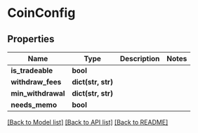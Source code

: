 # CoinConfig

## Properties
Name | Type | Description | Notes
------------ | ------------- | ------------- | -------------
**is_tradeable** | **bool** |  | 
**withdraw_fees** | **dict(str, str)** |  | 
**min_withdrawal** | **dict(str, str)** |  | 
**needs_memo** | **bool** |  | 

[[Back to Model list]](../README.md#documentation-for-models) [[Back to API list]](../README.md#documentation-for-api-endpoints) [[Back to README]](../README.md)


